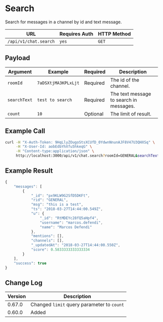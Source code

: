 # Search

Search for messages in a channel by id and text message.

| URL                   | Requires Auth | HTTP Method |
| --------------------- | ------------- | ----------- |
| `/api/v1/chat.search` | `yes`         | `GET`       |

## Payload

| Argument     | Example             | Required | Description                             |
| ------------ | ------------------- | -------- | --------------------------------------- |
| `roomId`     | `7aDSXtjMA3KPLxLjt` | Required | The id of the channel.                  |
| `searchText` | `test to search`    | Required | The text message to search in messages. |
| `count`      | `10`                | Optional | The limit of result.                    |

## Example Call

```bash
curl -H "X-Auth-Token: 9HqLlyZOugoStsXCUfD_0YdwnNnunAJF8V47U3QHXSq" \
     -H "X-User-Id: aobEdbYhXfu5hkeqG" \
     -H "Content-type:application/json" \
     http://localhost:3000/api/v1/chat.search?roomId=GENERAL&searchText=test&count=10
```

## Example Result

```javascript
{
    "messages": [
        {
            "_id": "px9KLW9G2SfD5DKFt",
            "rid": "GENERAL",
            "msg": "this is a test",
            "ts": "2018-03-27T14:44:00.549Z",
            "u": {
                "_id": "RtMDEYc28fQ5aHpf4",
                "username": "marcos.defendi",
                "name": "Marcos Defendi"
            },
            "mentions": [],
            "channels": [],
            "_updatedAt": "2018-03-27T14:44:00.550Z",
            "score": 0.5833333333333334
        }
    ],
    "success": true
}
```

## Change Log

| Version | Description                                |
| ------- | ------------------------------------------ |
| 0.67.0  | Changed `limit` query parameter to `count` |
| 0.60.0  | Added                                      |
